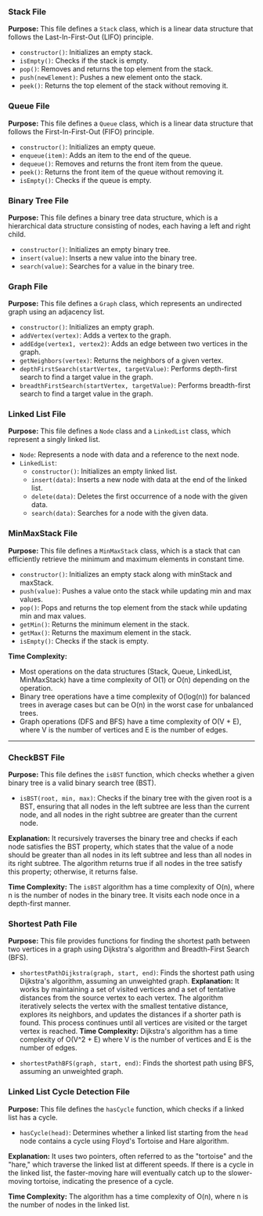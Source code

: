 ### Stack File

**Purpose:** This file defines a `Stack` class, which is a linear data structure that follows the Last-In-First-Out (LIFO) principle.

- `constructor()`: Initializes an empty stack.
- `isEmpty()`: Checks if the stack is empty.
- `pop()`: Removes and returns the top element from the stack.
- `push(newElement)`: Pushes a new element onto the stack.
- `peek()`: Returns the top element of the stack without removing it.

### Queue File

**Purpose:** This file defines a `Queue` class, which is a linear data structure that follows the First-In-First-Out (FIFO) principle.

- `constructor()`: Initializes an empty queue.
- `enqueue(item)`: Adds an item to the end of the queue.
- `dequeue()`: Removes and returns the front item from the queue.
- `peek()`: Returns the front item of the queue without removing it.
- `isEmpty()`: Checks if the queue is empty.

### Binary Tree File

**Purpose:** This file defines a binary tree data structure, which is a hierarchical data structure consisting of nodes, each having a left and right child.

- `constructor()`: Initializes an empty binary tree.
- `insert(value)`: Inserts a new value into the binary tree.
- `search(value)`: Searches for a value in the binary tree.

### Graph File

**Purpose:** This file defines a `Graph` class, which represents an undirected graph using an adjacency list.

- `constructor()`: Initializes an empty graph.
- `addVertex(vertex)`: Adds a vertex to the graph.
- `addEdge(vertex1, vertex2)`: Adds an edge between two vertices in the graph.
- `getNeighbors(vertex)`: Returns the neighbors of a given vertex.
- `depthFirstSearch(startVertex, targetValue)`: Performs depth-first search to find a target value in the graph.
- `breadthFirstSearch(startVertex, targetValue)`: Performs breadth-first search to find a target value in the graph.

### Linked List File

**Purpose:** This file defines a `Node` class and a `LinkedList` class, which represent a singly linked list.

- `Node`: Represents a node with data and a reference to the next node.
- `LinkedList`:
  - `constructor()`: Initializes an empty linked list.
  - `insert(data)`: Inserts a new node with data at the end of the linked list.
  - `delete(data)`: Deletes the first occurrence of a node with the given data.
  - `search(data)`: Searches for a node with the given data.

### MinMaxStack File

**Purpose:** This file defines a `MinMaxStack` class, which is a stack that can efficiently retrieve the minimum and maximum elements in constant time.

- `constructor()`: Initializes an empty stack along with minStack and maxStack.
- `push(value)`: Pushes a value onto the stack while updating min and max values.
- `pop()`: Pops and returns the top element from the stack while updating min and max values.
- `getMin()`: Returns the minimum element in the stack.
- `getMax()`: Returns the maximum element in the stack.
- `isEmpty()`: Checks if the stack is empty.


**Time Complexity:**
- Most operations on the data structures (Stack, Queue, LinkedList, MinMaxStack) have a time complexity of O(1) or O(n) depending on the operation.
- Binary tree operations have a time complexity of O(log(n)) for balanced trees in average cases but can be O(n) in the worst case for unbalanced trees.
- Graph operations (DFS and BFS) have a time complexity of O(V + E), where V is the number of vertices and E is the number of edges.

-------

### CheckBST File

**Purpose:** This file defines the `isBST` function, which checks whether a given binary tree is a valid binary search tree (BST).

- `isBST(root, min, max)`: Checks if the binary tree with the given root is a BST, ensuring that all nodes in the left subtree are less than the current node, and all nodes in the right subtree are greater than the current node.

**Explanation:** It recursively traverses the binary tree and checks if each node satisfies the BST property, which states that the value of a node should be greater than all nodes in its left subtree and less than all nodes in its right subtree. The algorithm returns true if all nodes in the tree satisfy this property; otherwise, it returns false.

**Time Complexity:** The `isBST` algorithm has a time complexity of O(n), where n is the number of nodes in the binary tree. It visits each node once in a depth-first manner.

### Shortest Path File

**Purpose:** This file provides functions for finding the shortest path between two vertices in a graph using Dijkstra's algorithm and Breadth-First Search (BFS).

- `shortestPathDijkstra(graph, start, end)`: Finds the shortest path using Dijkstra's algorithm, assuming an unweighted graph.
        **Explanation:** It works by maintaining a set of visited vertices and a set of tentative distances from the source vertex to each vertex. The algorithm iteratively selects the vertex with the smallest tentative distance, explores its neighbors, and updates the distances if a shorter path is found. This process continues until all vertices are visited or the target vertex is reached.
        **Time Complexity:** Dijkstra's algorithm has a time complexity of O(V^2 + E) where V is the number of vertices and E is the number of edges.

- `shortestPathBFS(graph, start, end)`: Finds the shortest path using BFS, assuming an unweighted graph.

### Linked List Cycle Detection File

**Purpose:** This file defines the `hasCycle` function, which checks if a linked list has a cycle.

- `hasCycle(head)`: Determines whether a linked list starting from the `head` node contains a cycle using Floyd's Tortoise and Hare algorithm.

**Explanation:** It uses two pointers, often referred to as the "tortoise" and the "hare," which traverse the linked list at different speeds. If there is a cycle in the linked list, the faster-moving hare will eventually catch up to the slower-moving tortoise, indicating the presence of a cycle.

**Time Complexity:** The algorithm has a time complexity of O(n), where n is the number of nodes in the linked list.








